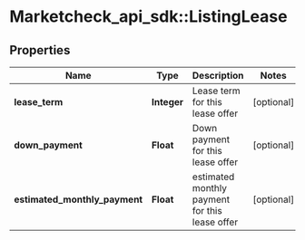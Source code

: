 # Marketcheck_api_sdk::ListingLease

## Properties
Name | Type | Description | Notes
------------ | ------------- | ------------- | -------------
**lease_term** | **Integer** | Lease term for this lease offer | [optional] 
**down_payment** | **Float** | Down payment for this lease offer | [optional] 
**estimated_monthly_payment** | **Float** | estimated monthly payment for this lease offer | [optional] 


